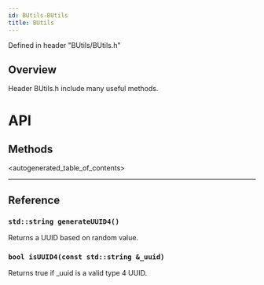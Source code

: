 ```yaml
---
id: BUtils-BUtils
title: BUtils
---
```

Defined in header "BUtils/BUtils.h"

## Overview

Header BUtils.h include many useful methods.

# API

## Methods

<autogenerated_table_of_contents>

* * *

## Reference

### `std::string generateUUID4()`

Returns a UUID based on random value.

### `bool isUUID4(const std::string &_uuid)`

Returns true if _uuid is a valid type 4 UUID.
